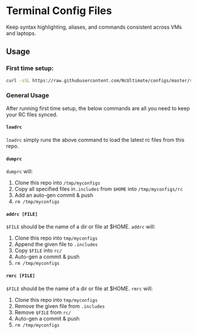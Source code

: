 # Terminal Config Files
 Keep syntax highlighting, aliases, and commands consistent across VMs and laptops.

## Usage

### First time setup:
```sh
curl -sSL https://raw.githubusercontent.com/NcUltimate/configs/master/setup.sh | sh
```

### General Usage

After running first time setup, the below commands are all you need to keep your RC files synced.

#### `loadrc`
`loadrc` simply runs the above command to load the latest rc files from this repo.

#### `dumprc`
`dumprc` will:

1. Clone this repo into `/tmp/myconfigs`
2. Copy all specified files in`.includes` from `$HOME` into `/tmp/myconfigs/rc`
3. Add an auto-gen commit & push
4. `rm /tmp/myconfigs`

#### `addrc [FILE]`
`$FILE` should be the name of a dir or file at $HOME. `addrc` will:

1. Clone this repo into `tmp/myconfigs`
2. Append the given file to `.includes`
3. Copy `$FILE` into `rc/`
4. Auto-gen a commit & push
5. `rm /tmp/myconfigs`

#### `rmrc [FILE]`
`$FILE` should be the name of a dir or file at $HOME. `rmrc` will:

1. Clone this repo into `tmp/myconfigs`
2. Remove the given file from `.includes`
3. Remove `$FILE` from `rc/`
4. Auto-gen a commit & push
6. `rm /tmp/myconfigs`

